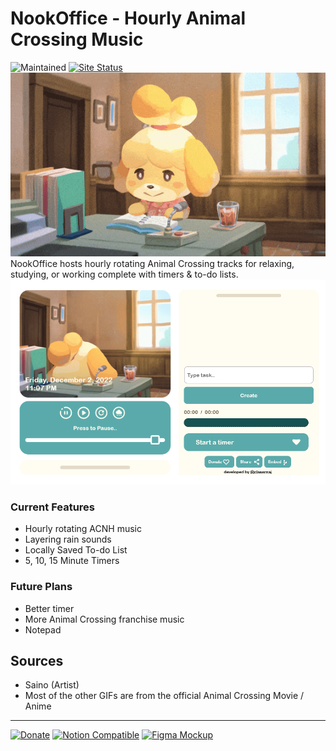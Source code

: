# NookOffice - Hourly Animal Crossing Music

![Maintained](https://img.shields.io/badge/Maintained%3F-yes-green.svg) [![Site Status](https://img.shields.io/website-up-down-green-red/https/nookoffice.live.svg)](https://nookoffice.live/)
<br />
![Site Image](/public/imgprev.png)
<br/>
NookOffice hosts hourly rotating Animal Crossing tracks for relaxing, studying, or working complete with timers & to-do lists.
<br/>
![Site Image](/public/timerprev.png)

### Current Features

- Hourly rotating ACNH music
- Layering rain sounds
- Locally Saved To-do List
- 5, 10, 15 Minute Timers

### Future Plans

- Better timer
- More Animal Crossing franchise music
- Notepad

## Sources

- Saino (Artist)
- Most of the other GIFs are from the official Animal Crossing Movie / Anime

---

[![Donate](https://img.shields.io/badge/Ko--fi-F16061?style=for-the-badge&logo=ko-fi&logoColor=white)](https://ko-fi.com/clasernaj)
[![Notion Compatible](https://img.shields.io/badge/Notion-000000?style=for-the-badge&logo=notion&logoColor=white)](https://nookoffice.live/?embed=true)
[![Figma Mockup](https://img.shields.io/badge/Figma-F24E1E?style=for-the-badge&logo=figma&logoColor=white)](https://www.figma.com/file/TIMSI0wSvnRDxgad2BNZv8/Nook-Office?node-id=0%3A1&t=xeY0HWG6hw3KkrcP-1)
